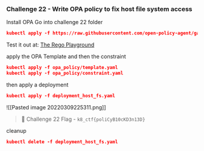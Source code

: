 ### Challenge 22 - Write OPA policy to fix host file system access

Install OPA
Go into challenge 22 folder

```json
kubectl apply -f https://raw.githubusercontent.com/open-policy-agent/gatekeeper/release-3.5/deploy/gatekeeper.yaml
```

Test it out at: [The Rego Playground](https://play.openpolicyagent.org/p/dkoPXIHvTU)

apply the OPA Template and then the constraint

```json
kubectl apply -f opa_policy/template.yaml
kubectl apply -f opa_policy/constraint.yaml
```

then apply a deployment

```json
kubectl apply -f deployment_host_fs.yaml
```

![[Pasted image 20220309225311.png]]

> 🏁 Challenge 22 Flag - `k8_ctf{poliCyB10cKD3n13D}`


cleanup

```json
kubectl delete -f deployment_host_fs.yaml
```